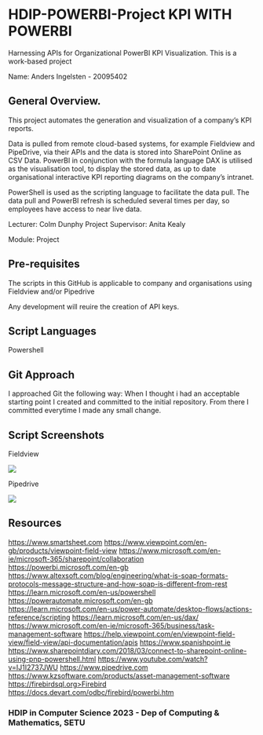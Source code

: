 # HDIP-POWERBI-Project KPI WITH POWERBI

Harnessing APIs for Organizational PowerBI KPI Visualization. This is a work-based project

Name: Anders Ingelsten - 20095402

## General Overview.

This project automates the generation and visualization of a company’s KPI reports.

Data is pulled from remote cloud-based systems, for example Fieldview and PipeDrive, via their APIs and the data is stored into SharePoint Online as CSV Data. PowerBI in conjunction with the formula language DAX is utilised as the visualisation tool, to display the stored data, as up to date organisational interactive KPI reporting diagrams on the company’s intranet.

PowerShell is used as the scripting language to facilitate the data pull. The data pull and PowerBI refresh is scheduled several times per day, so employees have access to near live data.

Lecturer: Colm Dunphy
Project Supervisor: Anita Kealy

Module: Project

## Pre-requisites

The scripts in this GitHub is applicable to company and organisations using Fieldview and/or Pipedrive

Any development will reuire the creation of API keys.

## Script Languages

Powershell

## Git Approach

I approached Git the following way: When I thought i had an acceptable starting point I created and committed to the initial
repository. From there I committed everytime I made any small change. 

## Script Screenshots

Fieldview

![][view1]

Pipedrive

![][view2]

## Resources

https://www.smartsheet.com
https://www.viewpoint.com/en-gb/products/viewpoint-field-view
https://www.microsoft.com/en-ie/microsoft-365/sharepoint/collaboration
https://powerbi.microsoft.com/en-gb
https://www.altexsoft.com/blog/engineering/what-is-soap-formats-protocols-message-structure-and-how-soap-is-different-from-rest
https://learn.microsoft.com/en-us/powershell
https://powerautomate.microsoft.com/en-gb
https://learn.microsoft.com/en-us/power-automate/desktop-flows/actions-reference/scripting
https://learn.microsoft.com/en-us/dax/
https://www.microsoft.com/en-ie/microsoft-365/business/task-management-software
https://help.viewpoint.com/en/viewpoint-field-view/field-view/api-documentation/apis
https://www.spanishpoint.ie
https://www.sharepointdiary.com/2018/03/connect-to-sharepoint-online-using-pnp-powershell.html
https://www.youtube.com/watch?v=IJ1I2737JWU
https://www.pipedrive.com
https://www.kzsoftware.com/products/asset-management-software
https://firebirdsql.org>Firebird
https://docs.devart.com/odbc/firebird/powerbi.htm


### HDIP in Computer Science 2023 - Dep of Computing & Mathematics, SETU

[view1]: https://github.com/ingelsten/Swimtrack_v2/blob/master/Public/SW1.PNG
[view2]: https://github.com/ingelsten/Swimtrack_v2/blob/master/Public/SW2.PNG
[view3]: https://github.com/ingelsten/Swimtrack_v2/blob/master/Public/SW3.PNG
[view4]: https://github.com/ingelsten/Swimtrack_v2/blob/master/Public/SW4.PNG
